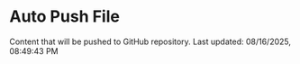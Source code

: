 # Auto Push File

Content that will be pushed to GitHub repository.
Last updated: 08/16/2025, 08:49:43 PM